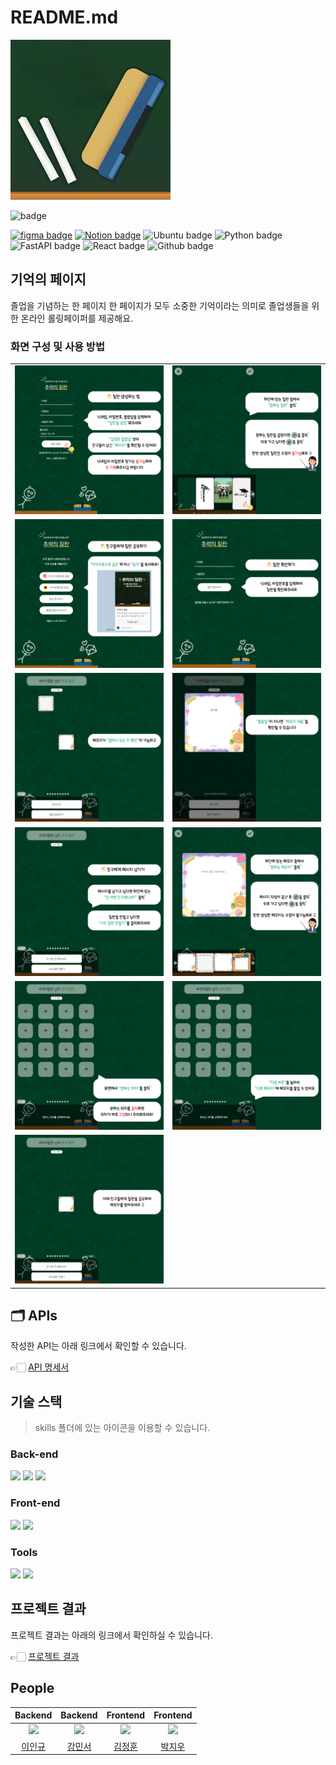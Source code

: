 # README.md

![image](/readme/image.png)

![badge](https://img.shields.io/badge/프로젝트%20기간-2024년%2011월%202일%20~%202025년%203월%204일-276038)

[![figma badge](https://img.shields.io/badge/Design-Figma-red?logo=figma)](https://www.figma.com/design/fqTch47wCATiZ3YHZ6biPl/%EA%B8%B0%EC%96%B5%EC%9D%98-%ED%8E%98%EC%9D%B4%EC%A7%80?t=xBNQpOPM2yLRoN6e-0)
[![Notion badge](https://img.shields.io/badge/Docs-Notion-white?logo=notion)](https://csecse2023.notion.site/1323e96898dd8012bf5dfffae8f47540)
![Ubuntu badge](https://img.shields.io/badge/Server-Ubuntu-red?logo=ubuntu)
![Python badge](https://img.shields.io/badge/Language-Python-blue?logo=python)
![FastAPI badge](https://img.shields.io/badge/Backend%20Framework-FastAPI-darkgreen?logo=fastapi)
![React badge](https://img.shields.io/badge/Frontend%20Framework-React-blue?logo=React)
![Github badge](https://img.shields.io/badge/Frontend%20Code-Github-black?logo=github)

## 기억의 페이지

졸업을 기념하는 한 페이지 한 페이지가 모두 소중한 기억이라는 의미로 졸업생들을 위한 온라인 롤링페이퍼를 제공해요.

### 화면 구성 및 사용 방법

| | |
|:-:|:-:|
| ![image](readme/1.png) | ![image](readme/2.png) |
| ![image](readme/3.png) | ![image](readme/4.png) |
| ![image](readme/5.png) | ![image](readme/6.png) |
| ![image](readme/7.png) | ![image](readme/8.png) |
| ![image](readme/9.png) | ![image](readme/10.png) |
| ![image](readme/11.png) |  |

## 🗂️ APIs

작성한 API는 아래 링크에서 확인할 수 있습니다.

👉🏻 [API 명세서](https://csecse2023.notion.site/API-cd2bc23435174cdb9f8d420c48edca6c)

## 기술 스택
>
> skills 폴더에 있는 아이콘을 이용할 수 있습니다.
>
### Back-end

<p>
  <img src="https://cdn.jsdelivr.net/gh/devicons/devicon/icons/python/python-original.svg" width="120" />
<img src="https://cdn.jsdelivr.net/gh/devicons/devicon/icons/fastapi/fastapi-original-wordmark.svg" width="120" />
  <img src="https://cdn.jsdelivr.net/gh/devicons/devicon/icons/ubuntu/ubuntu-plain-wordmark.svg" width="120" />
</p>

### Front-end

<p>
  <img src="https://cdn.jsdelivr.net/gh/devicons/devicon/icons/figma/figma-original.svg"width="120" />
  <img src="https://cdn.jsdelivr.net/gh/devicons/devicon/icons/react/react-original-wordmark.svg" width="120" />
</p>

### Tools

<p>
  <img src="https://upload.wikimedia.org/wikipedia/commons/e/e9/Notion-logo.svg" width="120" />
  <img src="https://cdn.jsdelivr.net/gh/devicons/devicon/icons/github/github-original.svg" width="120" />
</p>

## 프로젝트 결과

프로젝트 결과는 아래의 링크에서 확인하실 수 있습니다.

👉🏻 [프로젝트 결과](https://csecse2023.notion.site/1973e96898dd8044aa30f668c5540f5b)

## People

|Backend|Backend|Frontend|Frontend|
|:---:|:---:|:---:|:---:|
| ![](https://github.com/developlee20.png?size=120) | ![](https://github.com/mseo39.png?size=120) | ![](https://github.com/jeong011010.png?size=120) | ![](https://github.com/jiwoopark727.png?size=120) |
| [이인규](https://github.com/developlee20) | [강민서](https://github.com/mseo39) | [김정훈](https://github.com/jeong011010) | [박지우](https://github.com/jiwoopark727) |

